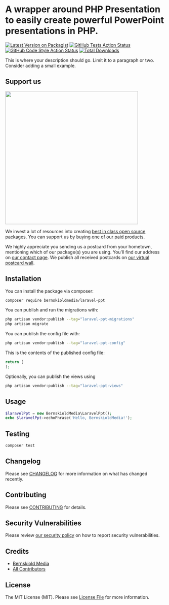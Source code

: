 # A wrapper around PHP Presentation to easily create powerful PowerPoint presentations in PHP.

[![Latest Version on Packagist](https://img.shields.io/packagist/v/bernskioldmedia/laravel-ppt.svg?style=flat-square)](https://packagist.org/packages/bernskioldmedia/laravel-ppt)
[![GitHub Tests Action Status](https://img.shields.io/github/actions/workflow/status/bernskioldmedia/laravel-ppt/run-tests.yml?branch=main&label=tests&style=flat-square)](https://github.com/bernskioldmedia/laravel-ppt/actions?query=workflow%3Arun-tests+branch%3Amain)
[![GitHub Code Style Action Status](https://img.shields.io/github/actions/workflow/status/bernskioldmedia/laravel-ppt/fix-php-code-style-issues.yml?branch=main&label=code%20style&style=flat-square)](https://github.com/bernskioldmedia/laravel-ppt/actions?query=workflow%3A"Fix+PHP+code+style+issues"+branch%3Amain)
[![Total Downloads](https://img.shields.io/packagist/dt/bernskioldmedia/laravel-ppt.svg?style=flat-square)](https://packagist.org/packages/bernskioldmedia/laravel-ppt)

This is where your description should go. Limit it to a paragraph or two. Consider adding a small example.

## Support us

[<img src="https://github-ads.s3.eu-central-1.amazonaws.com/laravel-ppt.jpg?t=1" width="419px" />](https://spatie.be/github-ad-click/laravel-ppt)

We invest a lot of resources into creating [best in class open source packages](https://spatie.be/open-source). You can support us by [buying one of our paid products](https://spatie.be/open-source/support-us).

We highly appreciate you sending us a postcard from your hometown, mentioning which of our package(s) you are using. You'll find our address on [our contact page](https://spatie.be/about-us). We publish all received postcards on [our virtual postcard wall](https://spatie.be/open-source/postcards).

## Installation

You can install the package via composer:

```bash
composer require bernskioldmedia/laravel-ppt
```

You can publish and run the migrations with:

```bash
php artisan vendor:publish --tag="laravel-ppt-migrations"
php artisan migrate
```

You can publish the config file with:

```bash
php artisan vendor:publish --tag="laravel-ppt-config"
```

This is the contents of the published config file:

```php
return [
];
```

Optionally, you can publish the views using

```bash
php artisan vendor:publish --tag="laravel-ppt-views"
```

## Usage

```php
$laravelPpt = new BernskioldMedia\LaravelPpt();
echo $laravelPpt->echoPhrase('Hello, BernskioldMedia!');
```

## Testing

```bash
composer test
```

## Changelog

Please see [CHANGELOG](CHANGELOG.md) for more information on what has changed recently.

## Contributing

Please see [CONTRIBUTING](CONTRIBUTING.md) for details.

## Security Vulnerabilities

Please review [our security policy](../../security/policy) on how to report security vulnerabilities.

## Credits

- [Bernskiold Media](https://github.com/bernskioldmedia)
- [All Contributors](../../contributors)

## License

The MIT License (MIT). Please see [License File](LICENSE.md) for more information.
